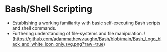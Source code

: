 # Bash/Shell Scripting

- Establishing a working familiarity with basic self-executing Bash scripts and shell commands.
- Furthering understanding of file-systems and file manipulation.
!(<https://github.com/adammathewvaughn/Bash/blob/main/Bash_Logo_black_and_white_icon_only.svg.png?raw=true>)
